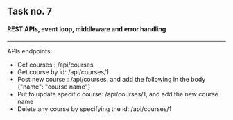 ## Task no. 7 
#### REST APIs, event loop, middleware and error handling

-------
APIs endpoints:
- Get courses : /api/courses
- Get course by id: /api/courses/1
- Post new course : /api/courses, and add the following in the body {"name": "course name"}
- Put to update specific course: /api/courses/1, and add the new course name 
- Delete any course by specifying the id: /api/courses/1
